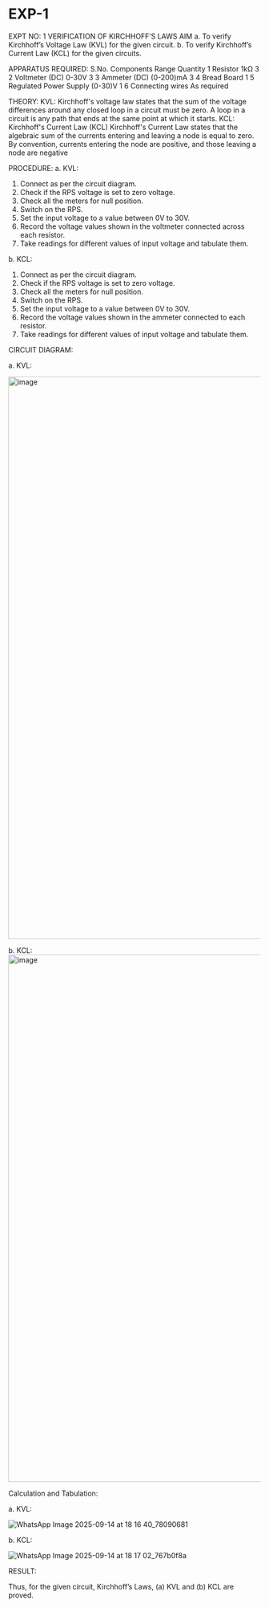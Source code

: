 # EXP-1
EXPT NO: 1	VERIFICATION OF KIRCHHOFF’S LAWS
AIM
a.   To verify Kirchhoff’s Voltage Law (KVL) for the given circuit. 
b.   To verify Kirchhoff’s Current Law (KCL) for the given circuits.

APPARATUS REQUIRED:
S.No.	Components	Range	Quantity
1	Resistor	1kΩ	3
2	Voltmeter (DC)	0-30V	3
3	Ammeter (DC)	(0-200)mA	3
4	Bread Board		1
5	Regulated Power Supply	(0-30)V	1
6	Connecting wires		As required

THEORY:
KVL: Kirchhoff's voltage law states that the sum of the voltage differences around any closed loop in a circuit must be zero. A loop in a circuit is any path that ends at the same point at which it starts.
KCL:
Kirchhoff's Current Law (KCL) Kirchhoff's Current Law states that the algebraic sum of the currents entering and leaving a node is equal to zero. By convention, currents entering the node are positive, and those leaving a node are negative


PROCEDURE:
a.   KVL:
1.   Connect as per the circuit diagram.
2.   Check if the RPS voltage is set to zero voltage.
3.   Check all the meters for null position.
4.   Switch on the RPS.
5.   Set the input voltage to a value between 0V to 30V.
6.   Record the voltage values shown in the voltmeter connected across each resistor.
7.   Take readings for different values of input voltage and tabulate them.


b.  KCL:
1.   Connect as per the circuit diagram.
2.   Check if the RPS voltage is set to zero voltage.
3.   Check all the meters for null position.
4.   Switch on the RPS.
5.   Set the input voltage to a value between 0V to 30V.
6.   Record the voltage values shown in the ammeter connected to each resistor.
7.   Take readings for different values of input voltage and tabulate them. 


CIRCUIT DIAGRAM:


a.   KVL:
 
<img width="1919" height="1121" alt="image" src="https://github.com/user-attachments/assets/b1de43f6-b228-4d63-b90e-b72fb9f89f36" />


b.  KCL:
 <img width="1919" height="1051" alt="image" src="https://github.com/user-attachments/assets/53302d2d-96fb-43d8-bf82-94f6937051ce" />


Calculation and Tabulation:

a.   KVL:
 

![WhatsApp Image 2025-09-14 at 18 16 40_78090681](https://github.com/user-attachments/assets/bf6dab69-44a8-4f46-a8fb-d2d0f61d1f86)

b.  KCL:


![WhatsApp Image 2025-09-14 at 18 17 02_767b0f8a](https://github.com/user-attachments/assets/db485c39-0989-46e2-b9e8-30ec41dd8de0)






RESULT:

Thus, for the given circuit, Kirchhoff’s Laws, (a) KVL and (b) KCL are proved.
